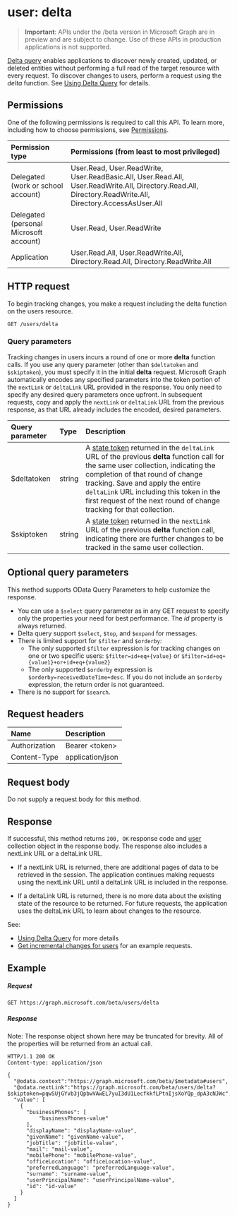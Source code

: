 # user: delta

> **Important**: APIs under the /beta version in Microsoft Graph are in preview and are subject to change. Use of these APIs in production applications is not supported.

[Delta query](../../../concepts/delta_query_overview.md) enables applications to discover newly created, updated, or deleted entities without performing a full read of the target resource with every request. To discover changes to users, perform a request using the *delta* function. See [Using Delta Query](../../../concepts/delta_query_overview.md) for details.

## Permissions

One of the following permissions is required to call this API. To learn more, including how to choose permissions, see [Permissions](../../../concepts/permissions_reference.md).


|Permission type      | Permissions (from least to most privileged)              |
|:--------------------|:---------------------------------------------------------|
|Delegated (work or school account) | User.Read, User.ReadWrite, User.ReadBasic.All, User.Read.All, User.ReadWrite.All, Directory.Read.All, Directory.ReadWrite.All, Directory.AccessAsUser.All    |
|Delegated (personal Microsoft account) | User.Read, User.ReadWrite    |
|Application | User.Read.All, User.ReadWrite.All, Directory.Read.All, Directory.ReadWrite.All |

## HTTP request

To begin tracking changes, you make a request including the delta function on the users resource. 

<!-- { "blockType": "ignored" } -->
```http
GET /users/delta
```

### Query parameters

Tracking changes in users incurs a round of one or more **delta** function calls. If you use any query parameter 
(other than `$deltatoken` and `$skiptoken`), you must specify 
it in the initial **delta** request. Microsoft Graph automatically encodes any specified parameters 
into the token portion of the `nextLink` or `deltaLink` URL provided in the response. 
You only need to specify any desired query parameters once upfront. 
In subsequent requests, copy and apply the `nextLink` or `deltaLink` URL from the previous response, as that URL already 
includes the encoded, desired parameters.

| Query parameter	   | Type	|Description|
|:---------------|:--------|:----------|
| $deltatoken | string | A [state token](../../../concepts/delta_query_overview.md) returned in the `deltaLink` URL of the previous **delta** function call for the same user collection, indicating the completion of that round of change tracking. Save and apply the entire `deltaLink` URL including this token in the first request of the next round of change tracking for that collection.|
| $skiptoken | string | A [state token](../../../concepts/delta_query_overview.md) returned in the `nextLink` URL of the previous **delta** function call, indicating there are further changes to be tracked in the same user collection. |

## Optional query parameters

This method supports OData Query Parameters to help customize the response.

- You can use a `$select` query parameter as in any GET request to specify only the properties your need for best performance. The 
_id_ property is always returned. 
- Delta query support `$select`, `$top`, and `$expand` for messages. 
- There is limited support for `$filter` and `$orderby`:
  * The only supported `$filter` expression is for tracking changes on one or two specific users:  `$filter=id+eq+{value}` or `$filter=id+eq+{value1}+or+id+eq+{value2}`
  * The only supported `$orderby` expression is `$orderby=receivedDateTime+desc`. If you do not include
  an `$orderby` expression, the return order is not guaranteed. 
- There is no support for `$search`.

## Request headers
| Name       | Description|
|:---------------|:----------|
| Authorization  | Bearer &lt;token&gt;|
| Content-Type  | application/json |

## Request body
Do not supply a request body for this method.

## Response

If successful, this method returns `200, OK` response code and [user](../resources/user.md) collection object in the response body. The response also includes a nextLink URL or a deltaLink URL. 

- If a nextLink URL is returned, there are additional pages of data to be retrieved in the session. The application continues making requests using the nextLink URL until a deltaLink URL is included in the response.

- If a deltaLink URL is returned, there is no more data about the existing state of the resource to be returned. For future requests, the application uses the deltaLink URL to learn about changes to the resource.

See:</br>
- [Using Delta Query](../../../concepts/delta_query_overview.md) for more details</br>
- [Get incremental changes for users](../../../concepts/delta_query_users.md) for an example requests.</br>

## Example
##### Request
<!-- {
  "blockType": "request",
  "name": "user_delta"
}-->
```http
GET https://graph.microsoft.com/beta/users/delta
```

##### Response
Note: The response object shown here may be truncated for brevity. All of the properties will be returned from an actual call.
<!-- { 
  "blockType": "response",
  "truncated": true,
  "@odata.type": "microsoft.graph.user",
  "isCollection": true 
} --> 
```http
HTTP/1.1 200 OK
Content-type: application/json

{
  "@odata.context":"https://graph.microsoft.com/beta/$metadata#users",
  "@odata.nextLink":"https://graph.microsoft.com/beta/users/delta?$skiptoken=pqwSUjGYvb3jQpbwVAwEL7yuI3dU1LecfkkfLPtnIjsXoYQp_dpA3cNJWc",
  "value": [
    {
      "businessPhones": [
          "businessPhones-value"
      ],
      "displayName": "displayName-value",
      "givenName": "givenName-value",
      "jobTitle": "jobTitle-value",
      "mail": "mail-value",
      "mobilePhone": "mobilePhone-value",
      "officeLocation": "officeLocation-value",
      "preferredLanguage": "preferredLanguage-value",
      "surname": "surname-value",
      "userPrincipalName": "userPrincipalName-value",
      "id": "id-value"
    }
  ]
}
```

<!-- uuid: 8fcb5dbc-d5aa-4681-8e31-b001d5168d79
2015-10-25 14:57:30 UTC -->
<!-- {
  "type": "#page.annotation",
  "description": "user: delta",
  "keywords": "",
  "section": "documentation",
  "tocPath": ""
}-->